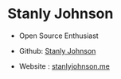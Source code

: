# Stanly Johnson

- Open Source Enthusiast

- Github: [Stanly Johnson](https://github.com/stanly-johnson) 
- Website : [stanlyjohnson.me](https://stanlyjohnson.me)
